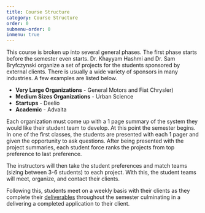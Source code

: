 ```yaml
---
title: Course Structure
category: Course Structure
order: 0
submenu-order: 0
inmenu: true
---
```


This course is broken up into several general phases. The first
phase starts before the semester even starts. Dr. Khayyam Hashmi
and Dr. Sam Bryfczynski organize a set of projects for the students 
sponsored by external clients. There is usually a wide variety
of sponsors in many industries. A few examples are listed below.
* **Very Large Organizations** - General Motors and Fiat Chrysler)
* **Medium Sizes Organizations** - Urban Science
* **Startups** - Deelio
* **Academic** - Advaita

Each organization must come up with a 1 page summary of the 
system they would like their student team to develop. At this point
the semester begins. In one of the first classes, the students 
are presented with each 1 pager and given the opportunity to ask 
questions. After being presented with the project summaries, each
student force ranks the projects from top preference to last preference.

The instructors will then take the student preferences and 
match teams (sizing between 3-6 students) to each project. With this,
the student teams will meet, organize, and contact their clients.

Following this, students meet on a weekly basis with their clients
as they complete their [deliverables](/course-structure/deliverables/) 
throughout the semester culminating in a delivering a completed
application to their client.